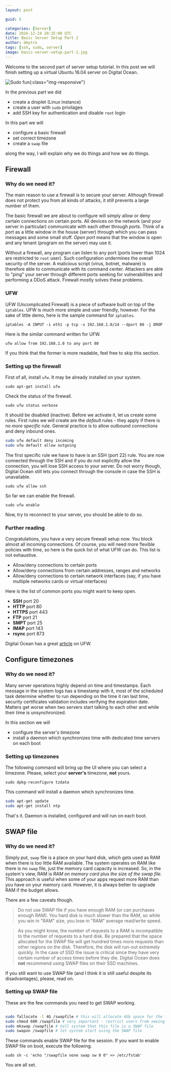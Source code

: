 ```yaml
---
layout: post

guid: 5

categories: [Server]
date: 2016-12-24 20:35:00 UTC
title: Basic Server Setup Part 2
author: dmytro
tags: [ssh, sudo, server]
image: basic-server-setup-part-2.jpg
---
```


Welcome to the second part of server setup tutorial.
In this post we will finish setting up a virtual Ubuntu 16.04 server on Digital Ocean.

![Sudo fun](/assets/images/posts/basic-server-setup-part-2.jpg){:class="img-responsive"}

In the previous part we did

* create a droplet (Linux instance)
* create a user with `sudo` privilages
* add SSH key for authentication and disable `root` login

In this part we will 

* configure a basic firewall
* set correct timezone
* create a `swap` file

along the way, I will explain why we do things and how we do things.

## Firewall

### Why do we need it?

The main reason to use a firewall is to secure your server.
Although firewall does not protect you from all kinds of attacks, it still prevents a large number of them.

The basic firewall we are about to configure will simply allow or deny certain connections on certain ports.
All devices on the network (and your server in particular) communicate with each other through *ports*.
Think of a port as a little window in the house (server) through which you can pass messages and some small stuff.
*Open port* means that the window is open and any tenant (program on the server) may use it.

Without a firewall, any program can listen to any port (ports lower than 1024 are restricted to `root` user).
Such configuration undermines the overall security of the server.
A malicious script (virus, botnet, malware) is therefore able to communicate with its command center.
Attackers are able to "ping" your server through different ports seeking for vulnerabilities and performing a DDoS attack.
Firewall mostly solves these problems.

### UFW

UFW (Uncomplicated Firewall) is a piece of software built on top of the `iptables`.
UFW is much more simple and user friendly, however.
For the sake of little demo, here is the sample command for `iptables`.

```
iptables -A INPUT -i eth1 -p tcp -s 192.168.1.0/24 --dport 80 -j DROP
```

Here is the similar command written for UFW.

```
ufw allow from 192.168.1.0 to any port 80
```

If you think that the former is more readable, feel free to skip this section.

### Setting up the firewall

First of all, install `ufw`. 
It may be already installed on your system.

```
sudo apt-get install ufw
```

Check the status of the firewall.

```
sudo ufw status verbose
```

It should be disabled (inactive). 
Before we activate it, let us create some rules.
First rules we will create are the *default* rules - they apply if there is no *more specific* rule.
General practice is to allow outbound connections and deny inbound ones.

```bash
sudo ufw default deny incoming
sudo ufw default allow outgoing
```

The first specific rule we have to have is an SSH (port 22) rule.
You are now connected through the SSH and if you do not explicitly allow the connection, you will lose SSH access to your server.
Do not worry though, Digital Ocean still lets you connect through the console in case the SSH is unavailable.

```
sudo ufw allow ssh
```

So far we can enable the firewall.

```
sudo ufw enable
```

Now, try to reconnect to your server, you should be able to do so.

### Further reading

Congratulations, you have a very secure firewall setup now.
You block almost all incoming connections.
Of course, you will need more flexible policies with time, so here is the quick list of what UFW can do.
This list is not exhaustive.

* Allow/deny connections to certain ports
* Allow/deny connections from certain addresses, ranges and networks
* Allow/deny connections to certain network interfaces (say, if you have multiple networks cards or virtual interfaces)

Here is the list of common ports you might want to keep open.

* **SSH** port 20
* **HTTP** port 80
* **HTTPS** port 443
* **FTP** port 21
* **SMPT** port 25
* **IMAP** port 143
* **rsync** port 873

Digital Ocean has a great [article](https://www.digitalocean.com/community/tutorials/ufw-essentials-common-firewall-rules-and-commands) on UFW.

## Configure timezones

### Why do we need it?

Many server operations highly depend on time and timestamps.
Each message in the system logs has a timestamp with it, most of the scheduled task determine whether to run depending on the time it ran last time, security certificates validation includes verifying the expiration date.
Matters get worse when two servers start talking to each other and while their time is unsynchronized.

In this section we will

* configure the server's timezone
* install a daemon which synchronizes time with dedicated time servers on each boot

### Setting up timezones

The following command will bring up the UI where you can select a timezone.
Please, select your **server's** timezone, **not** yours.

```
sudo dpkg-reconfigure tzdata
```

This command will install a daemon which synchronizes time.

```bash
sudo apt-get update
sudo apt-get install ntp
```

That's it. Daemon is installed, configured and will run on each boot.

## SWAP file

### Why do we need it?

Simply put, `swap` file is a place on your hard disk, which gets used as RAM when there is too little RAM available.
The system operates on RAM like there is no `swap` file, just the memory card capacity is increased.
So, in the system's view, RAM is *RAM on memory card* plus *the size of the swap file*.
This approach is useful when some of your apps request more RAM than you have on your memory card.
However, it is always better to upgrade RAM if the budget allows.

There are a few caveats though.

> Do not use SWAP file if you have enough RAM (or can purchases enough RAM).
> You hard disk is much slower than the RAM, so while you win in "RAM" size, you lose in "RAM" average read/write speed.

> As you might know, the number of requests to a RAM is incompatible to the number of requests to a hard disk.
> Be prepared that the space allocated for the SWAP file will get hundred times more requests than other regions on the disk.
> Therefore, the disk will run-out extremely quickly.
> In the case of SSD the issue is critical since they have very certain number of access times before they die.
> Digital Ocean does **not** recommend using SWAP files on their SSD machines.

If you still want to use SWAP file (and I think it is still useful despite its disadvantages), please, read on.

### Setting up SWAP file

These are the few commands you need to get SWAP working.

```bash

sudo fallocate -l 4G /swapfile # this will allocate 4Gb space for the file swapfile in the root directory
sudo chmod 600 /swapfile # very important - restrict users from seeing the content of the file
sudo mkswap /swapfile # tell system that this file is a SWAP file
sudo swapon /swapfile # let system start using the SWAP file

```

These commands enable SWAP file for the session.
If you want to enable SWAP file on boot, execute the following.

```
sudo sh -c 'echo "/swapfile none swap sw 0 0" >> /etc/fstab'
```

You are all set.
